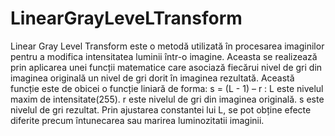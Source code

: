 # LinearGrayLeveLTransform

Linear Gray Level Transform este o metodă utilizată în procesarea
imaginilor pentru a modifica intensitatea luminii într-o imagine. Aceasta se
realizează prin aplicarea unei funcții matematice care asociază fiecărui nivel de gri
din imaginea originală un nivel de gri dorit în imaginea rezultată. Această funcție
este de obicei o funcție liniară de forma: s = (L - 1) – r :
L este nivelul maxim de intensitate(255).
r este nivelul de gri din imaginea originală.
s este nivelul de gri rezultat.
Prin ajustarea constantei lui L, se pot obține efecte diferite precum întunecarea sau
marirea luminozitatii imaginii.
